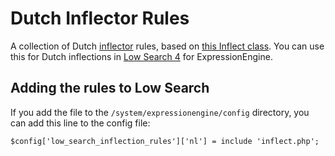 # Dutch Inflector Rules

A collection of Dutch [inflector](http://en.wikipedia.org/wiki/Inflection) rules, based on [this Inflect class](http://kuwamoto.org/2007/12/17/improved-pluralizing-in-php-actionscript-and-ror/). You can use this for Dutch inflections in [Low Search 4](http://gotolow/addons/low-search) for ExpressionEngine.

## Adding the rules to Low Search

If you add the file to the `/system/expressionengine/config` directory, you can add this line to the config file:

    $config['low_search_inflection_rules']['nl'] = include 'inflect.php';